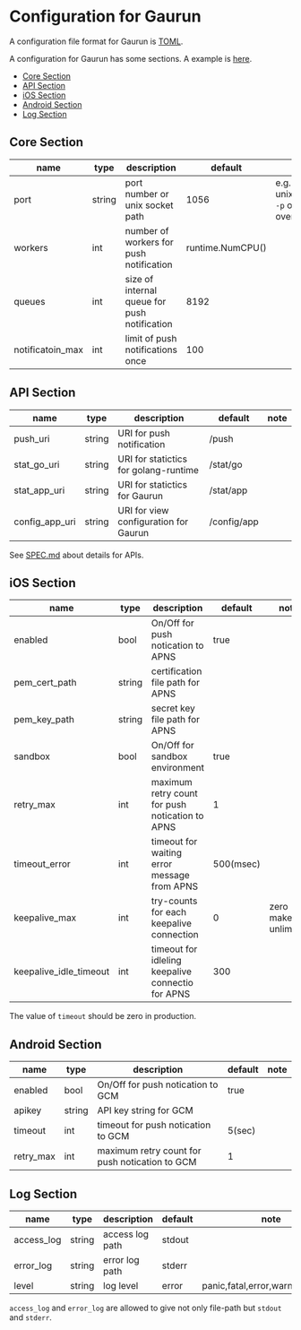 # Configuration for Gaurun

A configuration file format for Gaurun is [TOML](https://github.com/toml-lang/toml).

A configuration for Gaurun has some sections. A example is [here](conf/gaurun.toml).

 * [Core Section](#core-section)
 * [API Section](#api-section)
 * [iOS Section](#ios-section)
 * [Android Section](#android-section)
 * [Log Section](#log-section)

## Core Section

|name            |type  |description                                 |default         |note                                |
|----------------|------|--------------------------------------------|----------------|------------------------------------|
|port            |string|port number or unix socket path             |1056            |e.g.)1056, unix:/tmp/gaurun.sock <br/> `-p` option can overwrite    |
|workers         |int   |number of workers for push notification     |runtime.NumCPU()|                                    |
|queues          |int   |size of internal queue for push notification|8192            |                                    |
|notificatoin_max|int   |limit of push notifications once            |100             |                                    |

## API Section

|name          |type  |description                          |default    |note|
|--------------|------|-------------------------------------|-----------|----|
|push_uri      |string|URI for push notification            |/push      |    |
|stat_go_uri   |string|URI for statictics for golang-runtime|/stat/go   |    |
|stat_app_uri  |string|URI for statictics for Gaurun        |/stat/app  |    |
|config_app_uri|string|URI for view configuration for Gaurun|/config/app|    |

See [SPEC.md](SPEC.md) about details for APIs.

## iOS Section

|name                  |type  |description                                      |default   |note                           |
|----------------------|------|-------------------------------------------------|----------|-------------------------------|
|enabled               |bool  |On/Off for push notication to APNS               |true      |                               |
|pem_cert_path         |string|certification file path for APNS                 |          |                               |
|pem_key_path          |string|secret key file path for APNS                    |          |                               |
|sandbox               |bool  |On/Off for sandbox environment                   |true      |                               |
|retry_max             |int   |maximum retry count for push notication to APNS  |1         |                               |
|timeout_error         |int   |timeout for waiting error message from APNS      |500(msec) |                               |
|keepalive_max         |int   |try-counts for each keepalive connection         |0         |zero makes unlimited           |
|keepalive_idle_timeout|int   |timeout for idleling keepalive connectio for APNS|300       |                               |

The value of `timeout` should be zero in production.

## Android Section

|name         |type  |description                                   |default|note|
|-------------|------|----------------------------------------------|-------|----|
|enabled      |bool  |On/Off for push notication to GCM             |true   |    |
|apikey       |string|API key string for GCM                        |       |    |
|timeout      |int   |timeout for push notication to GCM            |5(sec) |    |
|retry_max    |int   |maximum retry count for push notication to GCM|1      |    |

## Log Section

|name      |type  |description    |default|note                             |
|----------|------|---------------|-------|---------------------------------|
|access_log|string|access log path|stdout |                                 |
|error_log |string|error log path |stderr |                                 |
|level     |string|log level      |error  |panic,fatal,error,warn,info,debug|

`access_log` and `error_log` are allowed to give not only file-path but `stdout` and `stderr`.
